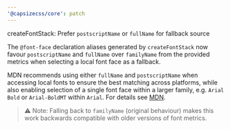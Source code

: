 ```yaml
---
'@capsizecss/core': patch
---
```


createFontStack: Prefer `postscriptName` or `fullName` for fallback source

The `@font-face` declaration aliases generated by `createFontStack` now favour `postscriptName` and `fullName` over `familyName` from the provided metrics when selecting a local font face as a fallback.

MDN recommends using either `fullName` and `postscriptName` when accessing local fonts to ensure the best matching across platforms, while also enabling selection of a single font face within a larger family, e.g. `Arial Bold` or `Arial-BoldMT` within `Arial`.
For details see [MDN].

> ⚠️ Note: Falling back to `familyName` (original behaviour) makes this work backwards compatible with older versions of font metrics.

[MDN]: https://developer.mozilla.org/en-US/docs/Web/CSS/@font-face/src#localfont-face-name